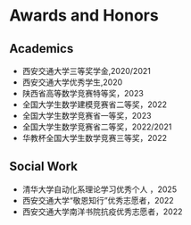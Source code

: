 # Awards and Honors

## Academics

- 西安交通大学三等奖学金,2020/2021
- 西安交通大学优秀学生,2020
- 陕西省高等数学竞赛特等奖，2023
- 全国大学生数学建模竞赛省二等奖，2022
- 全国大学生数学竞赛省一等奖，2023
- 全国大学生数学竞赛省二等奖，2022/2021
- 华教杯全国大学生数学竞赛三等奖，2022

## Social Work

- 清华大学自动化系理论学习优秀个人 ，2025
- 西安交通大学“敬恩知行”优秀志愿者，2022
- 西安交通大学南洋书院抗疫优秀志愿者，2022
